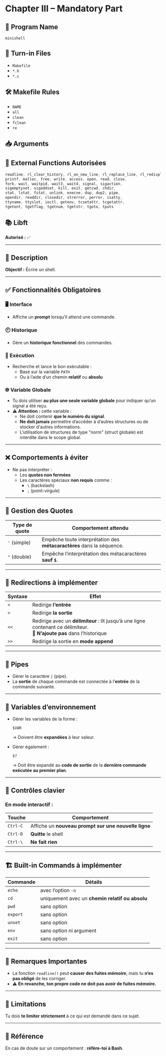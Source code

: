# Chapter III – Mandatory Part

## 🎯 Program Name

```
minishell
```

## 📁 Turn-in Files

- `Makefile`
- `*.h`
- `*.c`

## 🛠️ Makefile Rules

- `NAME`
- `all`
- `clean`
- `fclean`
- `re`

## 📥 Arguments

## 🧰 External Functions Autorisées

```c
readline, rl_clear_history, rl_on_new_line, rl_replace_line, rl_redisplay, add_history,
printf, malloc, free, write, access, open, read, close,
fork, wait, waitpid, wait3, wait4, signal, sigaction,
sigemptyset, sigaddset, kill, exit, getcwd, chdir,
stat, lstat, fstat, unlink, execve, dup, dup2, pipe,
opendir, readdir, closedir, strerror, perror, isatty,
ttyname, ttyslot, ioctl, getenv, tcsetattr, tcgetattr,
tgetent, tgetflag, tgetnum, tgetstr, tgoto, tputs
```

## 📚 Libft

**Autorisé :** ✅

---

## 🧾 Description

**Objectif :** Écrire un shell.

---

## ✅ Fonctionnalités Obligatoires

### 🖥️ Interface

- Affiche un **prompt** lorsqu’il attend une commande.

### 🕘 Historique

- Gère un **historique fonctionnel** des commandes.

### 🔎 Exécution

- Recherche et lance le bon exécutable :
  - Basé sur la variable `PATH`
  - Ou à l’aide d’un chemin **relatif** ou **absolu**

### 🌐 Variable Globale

- Tu dois utiliser **au plus une seule variable globale** pour indiquer qu’un signal a été reçu.
- ⚠️ **Attention :** cette variable :
  - Ne doit contenir **que le numéro du signal**.
  - **Ne doit jamais** permettre d’accéder à d’autres structures ou de stocker d'autres informations.
  - L’utilisation de structures de type "norm" (struct globale) est interdite dans le scope global.

---

## ❌ Comportements à éviter

- Ne pas interpréter :
  - Les **quotes non fermées**
  - Les caractères spéciaux **non requis** comme :
    - `\` (backslash)
    - `;` (point-virgule)

---

## 🧵 Gestion des Quotes

| Type de quote | Comportement attendu                                                  |
| ------------- | --------------------------------------------------------------------- |
| `'` (simple)  | Empêche toute interprétation des **métacaractères** dans la séquence. |
| `"` (double)  | Empêche l’interprétation des métacaractères **sauf `$`**.             |

---

## 🔁 Redirections à implémenter

| Syntaxe | Effet                                                                                                                      |
| ------- | -------------------------------------------------------------------------------------------------------------------------- |
| `<`     | Redirige **l’entrée**                                                                                                      |
| `>`     | Redirige **la sortie**                                                                                                     |
| `<<`    | Redirige avec un **délimiteur** : lit jusqu’à une ligne contenant ce délimiteur. <br>🚫 **N’ajoute pas** dans l’historique |
| `>>`    | Redirige la sortie en **mode append**                                                                                      |

---

## 🧪 Pipes

- Gérer le caractère `|` (pipe).
- La **sortie** de chaque commande est connectée à l’**entrée** de la commande suivante.

---

## 🌱 Variables d’environnement

- Gérer les variables de la forme :

  ```
  $VAR
  ```

  → Doivent être **expandées** à leur valeur.

- Gérer également :
  ```
  $?
  ```
  → Doit être expandé au **code de sortie** de la **dernière commande exécutée au premier plan**.

---

## 🎹 Contrôles clavier

### En mode interactif :

| Touche   | Comportement                                         |
| -------- | ---------------------------------------------------- |
| `Ctrl-C` | Affiche un **nouveau prompt sur une nouvelle ligne** |
| `Ctrl-D` | **Quitte** le shell                                  |
| `Ctrl-\` | **Ne fait rien**                                     |

---

## 🏗️ Built-in Commands à implémenter

| Commande | Détails                                         |
| -------- | ----------------------------------------------- |
| `echo`   | avec l’option `-n`                              |
| `cd`     | uniquement avec un **chemin relatif ou absolu** |
| `pwd`    | sans option                                     |
| `export` | sans option                                     |
| `unset`  | sans option                                     |
| `env`    | sans option ni argument                         |
| `exit`   | sans option                                     |

---

## 🧠 Remarques Importantes

- La fonction `readline()` peut **causer des fuites mémoire**, mais tu **n’es pas obligé** de les corriger.
- ⚠️ **En revanche, ton propre code ne doit pas avoir de fuites mémoire.**

---

## 🛑 Limitations

Tu dois **te limiter strictement** à ce qui est demandé dans ce sujet.

---

## 🐚 Référence

En cas de doute sur un comportement : **réfère-toi à Bash**.

